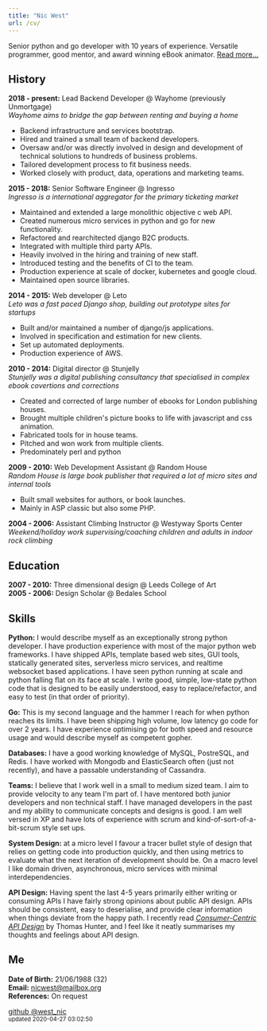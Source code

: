 ```yaml
---
title: "Nic West"
url: /cv/
---
```


Senior python and go developer with 10 years of experience. Versatile
programmer, good mentor, and award winning eBook animator. [Read
more...][about]

History
-------

**2018 - present:** Lead Backend Developer @ Wayhome (previously Unmortgage)     
*Wayhome aims to bridge the gap between renting and buying a home*

* Backend infrastructure and services bootstrap.
* Hired and trained a small team of backend developers.
* Oversaw and/or was directly involved in design and development of technical
  solutions to hundreds of business problems.
* Tailored development process to fit business needs.
* Worked closely with product, data, operations and marketing teams.

**2015 - 2018:** Senior Software Engineer @ Ingresso    
*Ingresso is a international aggregator for the  primary ticketing market*

* Maintained and extended a large monolithic objective c web API. 
* Created numerous micro services in python and go for new functionality.
* Refactored and rearchitected django B2C products. 
* Integrated with multiple third party APIs.
* Heavily involved in the hiring and training of new staff.
* Introduced testing and the benefits of CI to the team.
* Production experience at scale of docker, kubernetes and google cloud.
* Maintained open source libraries.

**2014 - 2015:** Web developer @ Leto   
*Leto was a fast paced Django shop, building out prototype sites for startups*   

* Built and/or maintained a number of django/js applications. 
* Involved in specification and estimation for new clients.
* Set up automated deployments.
* Production experience of AWS.

**2010 - 2014:** Digital director @ Stunjelly   
*Stunjelly was a digital publishing consultancy that specialised in complex
ebook covertions and corrections*   

* Created and corrected of large number of ebooks for London publishing
  houses.
* Brought multiple children's picture books to life with javascript and css
  animation.
* Fabricated tools for in house teams.
* Pitched and won work from multiple clients.
* Predominately perl and python

**2009 - 2010:** Web Development Assistant @ Random House   
*Random House is large book publisher that required a lot of micro sites and
internal tools*   

* Built small websites for authors, or book launches.
* Mainly in ASP classic but also some PHP.

**2004 - 2006:** Assistant Climbing Instructor @ Westyway Sports Center    
*Weekend/holiday work supervising/coaching children and adults in indoor rock
climbing*   

Education
---------
**2007 - 2010:** Three dimensional design @ Leeds College of Art   
**2005 - 2006:** Design Scholar @ Bedales School

Skills
------

**Python:** I would describe myself as an exceptionally strong python
developer. I have production experience with most of the major python web
frameworks. I have shipped APIs, template based web sites, GUI tools,
statically generated sites, serverless micro services, and realtime websocket
based applications. I have seen python running at scale and python falling
flat on its face at scale. I write good, simple, low-state python code that
is designed to be easily understood, easy to replace/refactor, and easy to
test (in that order of priority).

**Go:** This is my second language and the hammer I reach for when python
reaches its limits. I have been shipping high volume, low latency go code
for over 2 years. I have experience optimising go for both speed and resource
usage and would describe myself as competent gopher.

**Databases:** I have a good working knowledge of MySQL, PostreSQL, and
Redis. I have worked with Mongodb and ElasticSearch often (just not recently),
and have a passable understanding of Cassandra.

**Teams:** I believe that I work well in a small to medium sized team. I aim
to provide velocity to any team I'm part of. I have mentored both junior
developers and non technical staff. I have managed developers in the past and
my ability to communicate concepts and designs is good. I am well versed in XP
and have lots of experience with scrum and kind-of-sort-of-a-bit-scrum style
set ups.

**System Design:** at a micro level I favour a tracer bullet style of design
that relies on getting code into production quickly, and then using metrics
to evaluate what the next iteration of development should be. On a macro level
I like domain driven, asynchronous, micro services with minimal
interdependencies.

**API Design:** Having spent the last 4-5 years primarily either writing or
consuming APIs I have fairly strong opinions about public API design. APIs
should be consistent, easy to deserialise, and provide clear information when
things deviate from the happy path. I recently read *[Consumer-Centric API
Design][consumer-centric]* by Thomas Hunter, and I feel like it neatly
summarises my thoughts and feelings about API design.
 
Me
--

**Date of Birth:** 21/06/1988 (32)    
**Email:** [nicwest@mailbox.org](mailto:nicwest@mailbox.org)   
**References:** On request    

<div class="center">
    <a href="https://github.com/nicwest" class="tooltips" target="_blank">
        <i class="big-icon fab fa-github"></i>
        <span>github</span>
    </a>
    <a href="https://twitter.com/west_nic" class="tooltips" target="_blank">
        <i class="big-icon fab fa-twitter"></i>
        <span>@west_nic</span>
    </a>
<br/>
    <small>updated 2020-04-27 03:02:50</small>
</div>


[about]: /about/
[consumer-centric]: https://www.amazon.co.uk/Consumer-Centric-API-Design-Thomas-Hunter/dp/136498900X
